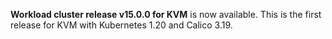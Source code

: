 **Workload cluster release v15.0.0 for KVM** is now available. This is the first release for KVM with Kubernetes 1.20 and Calico 3.19.